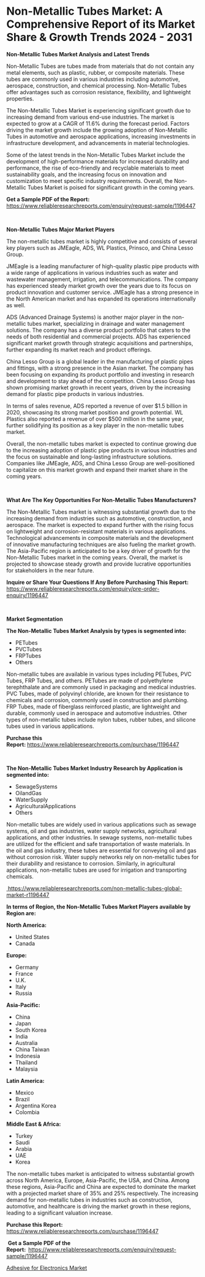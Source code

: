 <p><h1>Non-Metallic Tubes Market: A Comprehensive Report of its Market Share & Growth Trends 2024 - 2031</h1></p><p><strong>Non-Metallic Tubes Market Analysis and Latest Trends</strong></p>
<p><p>Non-Metallic Tubes are tubes made from materials that do not contain any metal elements, such as plastic, rubber, or composite materials. These tubes are commonly used in various industries including automotive, aerospace, construction, and chemical processing. Non-Metallic Tubes offer advantages such as corrosion resistance, flexibility, and lightweight properties.</p><p>The Non-Metallic Tubes Market is experiencing significant growth due to increasing demand from various end-use industries. The market is expected to grow at a CAGR of 11.6% during the forecast period. Factors driving the market growth include the growing adoption of Non-Metallic Tubes in automotive and aerospace applications, increasing investments in infrastructure development, and advancements in material technologies.</p><p>Some of the latest trends in the Non-Metallic Tubes Market include the development of high-performance materials for increased durability and performance, the rise of eco-friendly and recyclable materials to meet sustainability goals, and the increasing focus on innovation and customization to meet specific industry requirements. Overall, the Non-Metallic Tubes Market is poised for significant growth in the coming years.</p></p>
<p><strong>Get a Sample PDF of the Report:&nbsp;</strong> <a href="https://www.reliableresearchreports.com/enquiry/request-sample/1196447">https://www.reliableresearchreports.com/enquiry/request-sample/1196447</a></p>
<p>&nbsp;</p>
<p><strong>Non-Metallic Tubes Major Market Players</strong></p>
<p><p>The non-metallic tubes market is highly competitive and consists of several key players such as JMEagle, ADS, WL Plastics, Prinsco, and China Lesso Group. </p><p>JMEagle is a leading manufacturer of high-quality plastic pipe products with a wide range of applications in various industries such as water and wastewater management, irrigation, and telecommunications. The company has experienced steady market growth over the years due to its focus on product innovation and customer service. JMEagle has a strong presence in the North American market and has expanded its operations internationally as well. </p><p>ADS (Advanced Drainage Systems) is another major player in the non-metallic tubes market, specializing in drainage and water management solutions. The company has a diverse product portfolio that caters to the needs of both residential and commercial projects. ADS has experienced significant market growth through strategic acquisitions and partnerships, further expanding its market reach and product offerings. </p><p>China Lesso Group is a global leader in the manufacturing of plastic pipes and fittings, with a strong presence in the Asian market. The company has been focusing on expanding its product portfolio and investing in research and development to stay ahead of the competition. China Lesso Group has shown promising market growth in recent years, driven by the increasing demand for plastic pipe products in various industries. </p><p>In terms of sales revenue, ADS reported a revenue of over $1.5 billion in 2020, showcasing its strong market position and growth potential. WL Plastics also reported a revenue of over $500 million in the same year, further solidifying its position as a key player in the non-metallic tubes market. </p><p>Overall, the non-metallic tubes market is expected to continue growing due to the increasing adoption of plastic pipe products in various industries and the focus on sustainable and long-lasting infrastructure solutions. Companies like JMEagle, ADS, and China Lesso Group are well-positioned to capitalize on this market growth and expand their market share in the coming years.</p></p>
<p>&nbsp;</p>
<p><strong>What Are The Key Opportunities For Non-Metallic Tubes Manufacturers?</strong></p>
<p><p>The Non-Metallic Tubes market is witnessing substantial growth due to the increasing demand from industries such as automotive, construction, and aerospace. The market is expected to expand further with the rising focus on lightweight and corrosion-resistant materials in various applications. Technological advancements in composite materials and the development of innovative manufacturing techniques are also fueling the market growth. The Asia-Pacific region is anticipated to be a key driver of growth for the Non-Metallic Tubes market in the coming years. Overall, the market is projected to showcase steady growth and provide lucrative opportunities for stakeholders in the near future.</p></p>
<p><strong>Inquire or Share Your Questions If Any Before Purchasing This Report:</strong> <a href="https://www.reliableresearchreports.com/enquiry/pre-order-enquiry/1196447">https://www.reliableresearchreports.com/enquiry/pre-order-enquiry/1196447</a></p>
<p>&nbsp;</p>
<p><strong>Market Segmentation</strong></p>
<p><strong>The Non-Metallic Tubes Market Analysis by types is segmented into:</strong></p>
<p><ul><li>PETubes</li><li>PVCTubes</li><li>FRPTubes</li><li>Others</li></ul></p>
<p><p>Non-metallic tubes are available in various types including PETubes, PVC Tubes, FRP Tubes, and others. PETubes are made of polyethylene terephthalate and are commonly used in packaging and medical industries. PVC Tubes, made of polyvinyl chloride, are known for their resistance to chemicals and corrosion, commonly used in construction and plumbing. FRP Tubes, made of fiberglass reinforced plastic, are lightweight and durable, commonly used in aerospace and automotive industries. Other types of non-metallic tubes include nylon tubes, rubber tubes, and silicone tubes used in various applications.</p></p>
<p><strong>Purchase this Report:&nbsp;</strong><a href="https://www.reliableresearchreports.com/purchase/1196447">https://www.reliableresearchreports.com/purchase/1196447</a></p>
<p>&nbsp;</p>
<p><strong>The Non-Metallic Tubes Market Industry Research by Application is segmented into:</strong></p>
<p><ul><li>SewageSystems</li><li>OilandGas</li><li>WaterSupply</li><li>AgriculturalApplications</li><li>Others</li></ul></p>
<p><p>Non-metallic tubes are widely used in various applications such as sewage systems, oil and gas industries, water supply networks, agricultural applications, and other industries. In sewage systems, non-metallic tubes are utilized for the efficient and safe transportation of waste materials. In the oil and gas industry, these tubes are essential for conveying oil and gas without corrosion risk. Water supply networks rely on non-metallic tubes for their durability and resistance to corrosion. Similarly, in agricultural applications, non-metallic tubes are used for irrigation and transporting chemicals.</p></p>
<p><a href="https://www.reliableresearchreports.com/non-metallic-tubes-global-market-r1196447">&nbsp;https://www.reliableresearchreports.com/non-metallic-tubes-global-market-r1196447</a></p>
<p><strong>In terms of Region, the Non-Metallic Tubes Market Players available by Region are:</strong></p>
<p>
    <p> <strong> North America: </strong>
        <ul>
            <li>United States</li>
            <li>Canada</li>
        </ul>
        </p> 
    <p> <strong> Europe: </strong>
        <ul>
            <li>Germany</li>
            <li>France</li>
            <li>U.K.</li>
            <li>Italy</li>
            <li>Russia</li>
        </ul>
        </p> 
    <p> <strong> Asia-Pacific: </strong>
        <ul>
            <li>China</li>
            <li>Japan</li>
            <li>South Korea</li>
            <li>India</li>
            <li>Australia</li>
            <li>China Taiwan</li>
            <li>Indonesia</li>
            <li>Thailand</li>
            <li>Malaysia</li>
        </ul>
        </p> 
    <p> <strong> Latin America: </strong>
        <ul>
            <li>Mexico</li>
            <li>Brazil</li>
            <li>Argentina Korea</li>
            <li>Colombia</li>
        </ul>
        </p> 
    <p> <strong> Middle East & Africa: </strong>
        <ul>
            <li>Turkey</li>
            <li>Saudi</li>
            <li>Arabia</li>
            <li>UAE</li>
            <li>Korea</li>
        </ul>
    </p>
    </p>
<p><p>The non-metallic tubes market is anticipated to witness substantial growth across North America, Europe, Asia-Pacific, the USA, and China. Among these regions, Asia-Pacific and China are expected to dominate the market with a projected market share of 35% and 25% respectively. The increasing demand for non-metallic tubes in industries such as construction, automotive, and healthcare is driving the market growth in these regions, leading to a significant valuation increase.</p></p>
<p><strong>Purchase this Report: </strong><a href="https://www.reliableresearchreports.com/purchase/1196447">https://www.reliableresearchreports.com/purchase/1196447</a></p>
<p>&nbsp;<strong>Get a Sample PDF of the Report:&nbsp;&nbsp;</strong><a href="https://www.reliableresearchreports.com/enquiry/request-sample/1196447">https://www.reliableresearchreports.com/enquiry/request-sample/1196447</a></p>
<p><strong></strong></p>
<p><p><a href="https://github.com/maudAbbott7/Market-Research-Report-List-1/blob/main/adhesive-for-electronics-market.md">Adhesive for Electronics Market</a></p></p>
